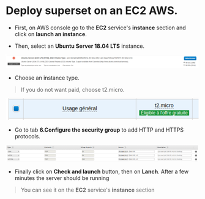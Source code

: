# Deploy superset on an EC2 AWS.

+ First, on AWS console go to the **EC2** service's **instance** section and click on **launch an instance**.

+ Then, select an **Ubuntu Server 18.04 LTS** instance.

![Ubuntu Server 18.04 LTS](https://github.com/DubMan21/superset-on-aws/blob/master/img/ubuntu-server.png "Ubuntu Server 18.04 LTS")  

+ Choose an instance type.
> If you do not want paid, choose t2.micro.

![t2.micro](https://github.com/DubMan21/superset-on-aws/blob/master/img/instance-type.png "t2.micro")

+ Go to tab **6.Configure the security group** to add HTTP and HTTPS protocols.

![instance protocols](https://github.com/DubMan21/superset-on-aws/blob/master/img/ports.png "instance protocols")  

+ Finally click on **Check and launch** button, then on **Lanch**.
After a few minutes the server should be running

> You can see it on the **EC2** service's **instance** section
